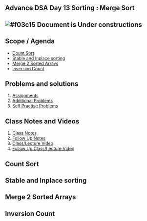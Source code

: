## Advance DSA Day 13 Sorting : Merge Sort

## ![#f03c15](https://placehold.co/15x15/f03c15/f03c15.png) Document is Under constructions

## Scope / Agenda
- [Count Sort](#count-sort)
- [Stable and Inplace sorting](#stable-and-inplace-sorting)
- [Merge 2 Sorted Arrays](#merge-2-sorted-arrays)
- [Inversion Count](#inversion-count)

## Problems and solutions

1. [Assignments]()
2. [Additional Problems]()
3. [Self Practise Problems]()

## Class Notes and Videos

1. [Class Notes](../../../class_Notes/Advance%20DSA%20Notes/13.%20Sorting%20Merge%20Sort.pdf)
2. [Follow Up Notes](../../../class_Notes/Advance%20DSA%20Notes/13.%20Sorting%20Merge%20Sort%20Follow%20Up.pdf)
3. [Class/Lecture Video](https://www.youtube.com/watch?v=bB_t3CFuAyo)
4. [Follow Up Class/Lecture Video](https://www.youtube.com/watch?v=_dfQBEVMDmM)

## Count Sort
## Stable and Inplace sorting
## Merge 2 Sorted Arrays	
## Inversion Count
